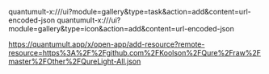 quantumult-x:///ui?module=gallery&type=task&action=add&content=url-encoded-json
quantumult-x:///ui?module=gallery&type=icon&action=add&content=url-encoded-json

https://quantumult.app/x/open-app/add-resource?remote-resource=https%3A%2F%2Fgithub.com%2FKoolson%2FQure%2Fraw%2Fmaster%2FOther%2FQureLight-All.json
